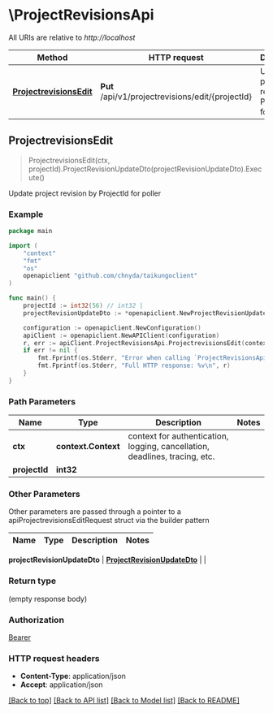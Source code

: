 # \ProjectRevisionsApi

All URIs are relative to *http://localhost*

Method | HTTP request | Description
------------- | ------------- | -------------
[**ProjectrevisionsEdit**](ProjectRevisionsApi.md#ProjectrevisionsEdit) | **Put** /api/v1/projectrevisions/edit/{projectId} | Update project revision by ProjectId for poller



## ProjectrevisionsEdit

> ProjectrevisionsEdit(ctx, projectId).ProjectRevisionUpdateDto(projectRevisionUpdateDto).Execute()

Update project revision by ProjectId for poller

### Example

```go
package main

import (
    "context"
    "fmt"
    "os"
    openapiclient "github.com/chnyda/taikungoclient"
)

func main() {
    projectId := int32(56) // int32 | 
    projectRevisionUpdateDto := *openapiclient.NewProjectRevisionUpdateDto() // ProjectRevisionUpdateDto |  (optional)

    configuration := openapiclient.NewConfiguration()
    apiClient := openapiclient.NewAPIClient(configuration)
    r, err := apiClient.ProjectRevisionsApi.ProjectrevisionsEdit(context.Background(), projectId).ProjectRevisionUpdateDto(projectRevisionUpdateDto).Execute()
    if err != nil {
        fmt.Fprintf(os.Stderr, "Error when calling `ProjectRevisionsApi.ProjectrevisionsEdit``: %v\n", err)
        fmt.Fprintf(os.Stderr, "Full HTTP response: %v\n", r)
    }
}
```

### Path Parameters


Name | Type | Description  | Notes
------------- | ------------- | ------------- | -------------
**ctx** | **context.Context** | context for authentication, logging, cancellation, deadlines, tracing, etc.
**projectId** | **int32** |  | 

### Other Parameters

Other parameters are passed through a pointer to a apiProjectrevisionsEditRequest struct via the builder pattern


Name | Type | Description  | Notes
------------- | ------------- | ------------- | -------------

 **projectRevisionUpdateDto** | [**ProjectRevisionUpdateDto**](ProjectRevisionUpdateDto.md) |  | 

### Return type

 (empty response body)

### Authorization

[Bearer](../README.md#Bearer)

### HTTP request headers

- **Content-Type**: application/json
- **Accept**: application/json

[[Back to top]](#) [[Back to API list]](../README.md#documentation-for-api-endpoints)
[[Back to Model list]](../README.md#documentation-for-models)
[[Back to README]](../README.md)

